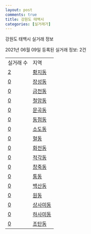 ```yaml
---
layout: post
comments: true
title: 강원도 태백시
categories: [실거래가]
---
```


강원도 태백시 실거래 정보

2021년 06월 09일 등록된 실거래 정보: 2건


<table>
  <tr>
    <td>실거래 수</td>
    <td>지역</td>
  </tr>

  
  <tr>
    <td><a href="4219010100.html">2</a></td>
    <td><a href="4219010100.html">황지동</a></td>
  </tr>
    

  <tr>
    <td><a href="4219010200.html">0</a></td>
    <td><a href="4219010200.html">장성동</a></td>
  </tr>
    

  <tr>
    <td><a href="4219010300.html">0</a></td>
    <td><a href="4219010300.html">금천동</a></td>
  </tr>
    

  <tr>
    <td><a href="4219010400.html">0</a></td>
    <td><a href="4219010400.html">철암동</a></td>
  </tr>
    

  <tr>
    <td><a href="4219010500.html">0</a></td>
    <td><a href="4219010500.html">문곡동</a></td>
  </tr>
    

  <tr>
    <td><a href="4219010600.html">0</a></td>
    <td><a href="4219010600.html">동점동</a></td>
  </tr>
    

  <tr>
    <td><a href="4219010700.html">0</a></td>
    <td><a href="4219010700.html">소도동</a></td>
  </tr>
    

  <tr>
    <td><a href="4219010800.html">0</a></td>
    <td><a href="4219010800.html">혈동</a></td>
  </tr>
    

  <tr>
    <td><a href="4219010900.html">0</a></td>
    <td><a href="4219010900.html">화전동</a></td>
  </tr>
    

  <tr>
    <td><a href="4219011000.html">0</a></td>
    <td><a href="4219011000.html">적각동</a></td>
  </tr>
    

  <tr>
    <td><a href="4219011100.html">0</a></td>
    <td><a href="4219011100.html">창죽동</a></td>
  </tr>
    

  <tr>
    <td><a href="4219011200.html">0</a></td>
    <td><a href="4219011200.html">통동</a></td>
  </tr>
    

  <tr>
    <td><a href="4219011300.html">0</a></td>
    <td><a href="4219011300.html">백산동</a></td>
  </tr>
    

  <tr>
    <td><a href="4219011400.html">0</a></td>
    <td><a href="4219011400.html">원동</a></td>
  </tr>
    

  <tr>
    <td><a href="4219011500.html">0</a></td>
    <td><a href="4219011500.html">상사미동</a></td>
  </tr>
    

  <tr>
    <td><a href="4219011600.html">0</a></td>
    <td><a href="4219011600.html">하사미동</a></td>
  </tr>
    

  <tr>
    <td><a href="4219011700.html">0</a></td>
    <td><a href="4219011700.html">조탄동</a></td>
  </tr>
    


</table>
    